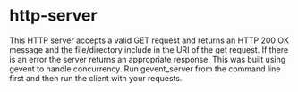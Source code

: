# http-server

This HTTP server accepts a valid GET request and returns an HTTP 200 OK message and the file/directory include in the URI of the get request.  If there is an error the server returns an appropriate response. 
This was built using gevent to handle concurrency.  Run gevent_server from the command line first and then run the client with your requests.

